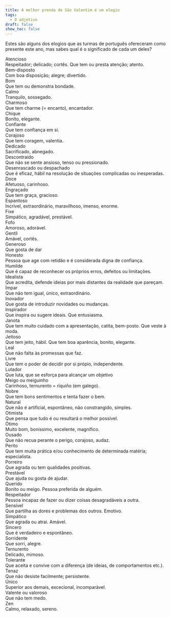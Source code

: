 ```yaml
---
title: A melhor prenda de São Valentim é um elogio
tags:
  - O adjetivo
draft: false
show_toc: false
---
```

Estes são alguns dos elogios que as turmas de português ofereceram como presente este ano, mas sabes qual é o significado de cada um deles?

<e-card color="1">
  <div>Atencioso</div>
  <div>Respeitador; delicado; cortês. Que tem ou presta atenção; atento.</div>
</e-card>

<e-card color="2">
  <div>Bem-disposto</div>
  <div>Com boa disposição; alegre; divertido.</div>
</e-card>

<e-card color="3">
  <div>Bom</div>
  <div>Que tem ou demonstra bondade.</div>
</e-card>

<e-card color="4">
  <div>Calmo</div>
  <div>Tranquilo, sossegado.</div>
</e-card>

<e-card color="5">
  <div>Charmoso</div>
  <div>Que tem charme (= encanto), encantador.</div>
</e-card>

<e-card color="6">
  <div>Chique</div>
  <div>Bonito, elegante.</div>
</e-card>

<e-card color="7">
  <div>Confiante</div>
  <div>Que tem confiança em si.</div>
</e-card>

<e-card color="8">
  <div>Corajoso</div>
  <div>Que tem coragem, valentia.</div>
</e-card>

<e-card color="9">
  <div>Dedicado</div>
  <div>Sacrificado, abnegado.</div>
</e-card>

<e-card color="10">
  <div>Descontraído</div>
  <div>Que não se sente ansioso, tenso ou pressionado.</div>
</e-card>

<e-card color="1">
  <div>Desenrascado ou despachado</div>
  <div>Que é eficaz, hábil na resolução de situações complicadas ou inesperadas.</div>
</e-card>

<e-card color="2">
  <div>Doce</div>
  <div>Afetuoso, carinhoso.</div>
</e-card>

<e-card color="3">
  <div>Engraçado</div>
  <div>Que tem graça, gracioso.</div>
</e-card>

<e-card color="4">
  <div>Espantoso</div>
  <div>Incrível, extraordinário, maravilhoso, imenso, enorme.</div>
</e-card>

<e-card color="5">
  <div>Fixe</div>
  <div>Simpático, agradável, prestável.</div>
</e-card>

<e-card color="6">
  <div>Fofo</div>
  <div>Amoroso, adorável.</div>
</e-card>

<e-card color="7">
  <div>Gentil</div>
  <div>Amável, cortês.</div>
</e-card>

<e-card color="8">
  <div>Generoso</div>
  <div>Que gosta de dar</div>
</e-card>

<e-card color="9">
  <div>Honesto</div>
  <div>Pessoa que age com retidão e é considerada digna de confiança.</div>
</e-card>

<e-card color="10">
  <div>Humilde</div>
  <div>Que é capaz de reconhecer os próprios erros, defeitos ou limitações.</div>
</e-card>

<e-card color="1">
  <div>Idealista</div>
  <div>Que acredita, defende ideias por mais distantes da realidade que pareçam.</div>
</e-card>

<e-card color="2">
  <div>Ímpar</div>
  <div>Que não tem igual, único, extraordinário.</div>
</e-card>

<e-card color="3">
  <div>Inovador</div>
  <div>Que gosta de introduzir novidades ou mudanças.</div>
</e-card>

<e-card color="4">
  <div>Inspirador</div>
  <div>Que inspira ou sugere ideais. Que entusiasma.</div>
</e-card>

<e-card color="5">
  <div>Janota</div>
  <div>Que tem muito cuidado com a apresentação, catita, bem-posto. Que veste à moda.</div>
</e-card>

<e-card color="6">
  <div>Jeitoso</div>
  <div>Que tem jeito, hábil. Que tem boa aparência, bonito, elegante.</div>
</e-card>

<e-card color="7">
  <div>Leal</div>
  <div>Que não falta às promessas que faz.</div>
</e-card>

<e-card color="8">
  <div>Livre</div>
  <div>Que tem o poder de decidir por si própio, independente.</div>
</e-card>

<e-card color="9">
  <div>Lutador</div>
  <div>Que luta, que se esforça para alcançar um objetivo</div>
</e-card>

<e-card color="10">
  <div>Meigo ou meiguinho</div>
  <div>Carinhoso, ternurento = riquiño (em galego).</div>
</e-card>

<e-card color="1">
  <div>Nobre</div>
  <div>Que tem bons sentimentos e tenta fazer o bem.</div>
</e-card>

<e-card color="2">
  <div>Natural</div>
  <div>Que não é artificial, espontâneo, não constrangido, simples.</div>
</e-card>

<e-card color="3">
  <div>Otimista</div>
  <div>Que pensa que tudo é ou resultará o melhor possível.</div>
</e-card>

<e-card color="4">
  <div>Ótimo</div>
  <div>Muito bom, boníssimo, excelente, magnífico.</div>
</e-card>

<e-card color="5">
  <div>Ousado</div>
  <div>Que não recua perante o perigo, corajoso, audaz.</div>
</e-card>

<e-card color="6">
  <div>Perito</div>
  <div>Que tem muita prática e/ou conhecimento de determinada matéria; especialista.</div>
</e-card>

<e-card color="7">
  <div>Porreiro</div>
  <div>Que agrada ou tem qualidades positivas.</div>
</e-card>

<e-card color="8">
  <div>Prestável</div>
  <div>Que ajuda ou gosta de ajudar.</div>
</e-card>

<e-card color="9">
  <div>Querido</div>
  <div>Bonito ou meigo. Pessoa preferida de alguém.</div>
</e-card>

<e-card color="10">
  <div>Respeitador</div>
  <div>Pessoa incapaz de fazer ou dizer coisas desagradáveis a outra.</div>
</e-card>

<e-card color="1">
  <div>Sensível</div>
  <div>Que partilha as dores e problemas dos outros. Emotivo.</div>
</e-card>

<e-card color="2">
  <div>Simpático</div>
  <div>Que agrada ou atrai. Amável.</div>
</e-card>

<e-card color="3">
  <div>Sincero</div>
  <div>Que é verdadeiro e espontâneo.</div>
</e-card>

<e-card color="4">
  <div>Sorridente</div>
  <div>Que sorri, alegre.</div>
</e-card>

<e-card color="5">
  <div>Ternurento</div>
  <div>Delicado, mimoso.</div>
</e-card>

<e-card color="6">
  <div>Tolerante</div>
  <div>Que aceita e convive com a diferença (de ideias, de comportamentos etc.).</div>
</e-card>

<e-card color="7">
  <div>Tenaz</div>
  <div>Que não desiste facilmente; persistente.</div>
</e-card>

<e-card color="8">
  <div>Único</div>
  <div>Superior aos demais, excecional, incomparável.</div>
</e-card>

<e-card color="9">
  <div>Valente ou valoroso</div>
  <div>Que não tem medo.</div>
</e-card>

<e-card color="10">
  <div>Zen</div>
  <div>Calmo, relaxado, sereno.</div>
</e-card>
